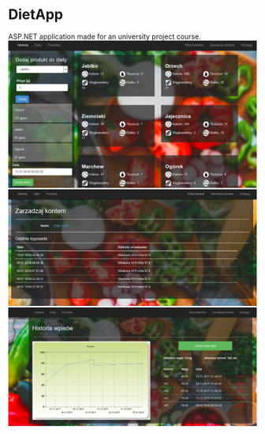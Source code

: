 # DietApp
ASP.NET application made for an university project course. 
![all text](dietyDodawanie.PNG)
![all text](zarzadzanie.PNG)
![all text](historia.PNG)
